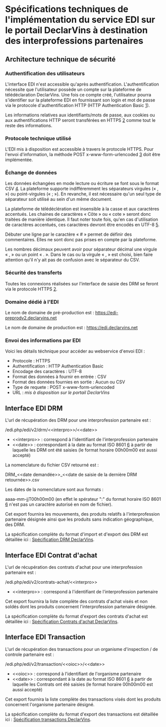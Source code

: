 # Spécifications techniques de l'implémentation du service EDI sur le portail DeclarVins à destination des interprofessions partenaires

## Architecture technique de sécurité

### Authentification des utilisateurs

L'interface EDI n'est accessible qu'après authentification. L'authentification nécessite que l'utilisateur possède un compte sur la plateforme de télédéclaration DeclarVins. Une fois ce compte créé, l'utilisateur pourra s'identifier sur la plateforme EDI en fournissant son login et mot de passe via le protocole d'authentification HTTP (HTTP Authentication Basic [1]).

Les informations relatives aux identifiants/mots de passe, aux cookies ou aux authentifications HTTP seront transférées en HTTPS [2] comme tout le reste des informations.

### Protocole technique utilisé

L'EDI mis à disposition est accessible à travers le protocole HTTPS. Pour l'envoi d'information, la méthode POST x-www-form-urlencoded [3] doit être implémentée.

### Échange de données

Les données échangées en mode lecture ou écriture se font sous le format CSV [4]. La plateforme supporte indifféremment les séparateurs virgules (« , ») ou point-virgules (« ; »). En revanche, il est nécessaire qu'un seul type de séparateur soit utilisé  au sein d'un même document.

La plateforme de télédéclération est insensible à la casse et aux caractères accentués. Les chaines de caractères « Côte » ou « cote » seront donc traitées de manière identique.
Il faut noter toute fois, qu'en cas d'utilisation de caractères accentués, ces caractères devront être encodés en UTF-8 [5]. 

Débuter une ligne par le caractère « # » permet de définir des commentaires. Elles ne sont donc pas prises en compte par la plateforme.

Les nombres décimaux peuvent avoir pour séparateur décimal une virgule « , » ou un point « . ». Dans le cas ou la virgule « , » est choisi, bien faire attention qu'il n'y ait pas de confusion avec le séparateur du CSV.

### Sécurité des transferts

Toutes les connexions réalisées sur l'interface de saisie des DRM se feront via le protocole HTTPS [2].

### Domaine dédié à l'EDI

Le nom de domaine de pré-production est : https://edi-preprodv2.declarvins.net   

Le nom de domaine de production est : https://edi.declarvins.net

### Envoi des informations par EDI

Voici les détails téchnique pour accéder au webservice d'envoi EDI :

 - Protocole : HTTPS
 - Authentification : HTTP Authentication Basic
 - Encodage des caractères : UTF-8
 - Format des données à fournir en entrée : CSV
 - Format des données fournies en sortie : Aucun ou CSV
 - Type de requete : POST x-www-form-urlencoded
 - URL : *mis à disposition sur le portail DeclarVins*
 
## Interface EDI DRM

L'url de récupération des DRM pour une interprofession partenaire est : 

/edi.php/edi/v2/drm/\<\<interpro\>\>/\<\<date\>\>

 * \<\<interpro\>\> : correspond à l'identifiant de l'interprofession partenaire
 * \<\<date\>\> : correspondant à la date au format ISO 8601 [6] à partir de laquelle les DRM ont été saisies (le format horaire 00h00m00 est aussi accepté)
 
La nomenclature du fichier CSV retourné est : 

DRM_\<\<date demandée\>\>_\<\<date de saisie de la dernière DRM retournée\>\>.csv 

Les dates de la nomenclature sont aux formats : 

aaaa-mm-jjT00h00m00 (en effet le spérateur ":" du format horaire ISO 8601 [6] n'est pas un caractère autorisé en nom de fichier). 

Cet export fournira les mouvements, des produits relatifs à l'interprofession partenaire désignée ainsi que les produits sans indication géographique, des DRM.

La spécification complète du format d'import et d'export des DRM est détaillée ici : [Spécification DRM DeclarVins](https://github.com/24eme/declarvins/tree/master/doc/logiciels-tiers/). 

## Interface EDI Contrat d'achat

L'url de récupération des contrats d'achat pour une interprofession partenaire est : 

/edi.php/edi/v2/contrats-achat/\<\<interpro\>\>

 * \<\<interpro\>\> : correspond à l'identifiant de l'interprofession partenaire
 
Cet export fournira la liste complète des contrats d'achat visés et non soldés dont les produits concernent l'interprofession partenaire désignée.

La spécification complète du format d'export des contrats d'achat est détaillée ici : [Spécification Contrats d'achat DeclarVins](https://github.com/24eme/declarvins/tree/master/doc/logiciels-tiers/CONTRATS.md). 

## Interface EDI Transaction

L'url de récupération des transactions pour un organisme d'inspection / de controle partenaire est : 

/edi.php/edi/v2/transaction/\<\<oioc\>\>/\<\<date\>\>

 * \<\<oioc\>\> : correspond à l'identifiant de l'organisme partenaire
 * \<\<date\>\> : correspondant à la date au format ISO 8601 [6] à partir de laquelle les Contrats ont été saisies (le format horaire 00h00m00 est aussi accepté)
 
Cet export fournira la liste complète des transactions visés dont les produits concernent l'organisme partenaire désigné.

La spécification complète du format d'export des transactions est détaillée ici : [Spécification transactions DeclarVins](https://github.com/24eme/declarvins/tree/master/doc/logiciels-tiers/TRANSACTIONS.md). 


   [1]: https://fr.wikipedia.org/wiki/Authentification_HTTP
   [2]: https://tools.ietf.org/html/rfc2818
   [3]: http://www.w3.org/TR/html401/interact/forms.html#h-17.13.4.1
   [4]: https://fr.wikipedia.org/wiki/Comma-separated_values
   [5]: https://fr.wikipedia.org/wiki/UTF-8
   [6]: https://fr.wikipedia.org/wiki/ISO_8601
